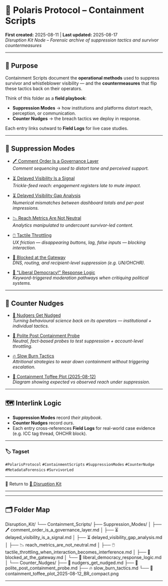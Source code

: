 # 🧨 Polaris Protocol – Containment Scripts  
**First created:** 2025-08-11 | **Last updated:** 2025-08-17  
*Disruption Kit Node – Forensic archive of suppression tactics and survivor countermeasures*  

---

## 📌 Purpose  
Containment Scripts document the **operational methods** used to suppress survivor and whistleblower visibility — and the **countermeasures** that flip these tactics back on their operators.  

Think of this folder as a **field playbook**:  
- **Suppression Modes** → how institutions and platforms distort reach, perception, or communication.  
- **Counter Nudges** → the breach tactics we deploy in response.  

Each entry links outward to **Field Logs** for live case studies.  

---

## 📂 Suppression Modes  

- [🖊️ Comment Order Is a Governance Layer](./🖊️_comment_order_is_a_governance_layer.md)  
  *Comment sequencing used to distort tone and perceived support.*  

- [⏳ Delayed Visibility Is a Signal](./⏳_delayed_visibility_is_a_signal.md)  
  *Trickle-feed reach: engagement registers late to mute impact.*  

- [⏳ Delayed Visibility Gap Analysis](./⏳_delayed_visibility_gap_analysis.md)  
  *Numerical mismatches between dashboard totals and per-post impressions.*  

- [📉 Reach Metrics Are Not Neutral](./📉_reach_metrics_are_not_neutral.md)  
  *Analytics manipulated to undercount survivor-led content.*  

- [🖱️ Tactile Throttling](./🖱️_tactile_throttling_when_interaction_becomes_interference.md)  
  *UX friction — disappearing buttons, lag, false inputs — blocking interaction.*  

- [🚫 Blocked at the Gateway](./🚫_blocked_at_the_gateway.md)  
  *DNS, routing, and recipient-level suppression (e.g. UN/OHCHR).*  

- [📄 "Liberal Democracy!" Response Logic](./📄_liberal_democracy_response_logic.md)  
  *Keyword-triggered moderation pathways when critiquing political systems.*  

---

## 📂 Counter Nudges  

- [🧨 Nudgers Get Nudged](./🧨_nudgers_get_nudged.md)  
  *Turning behavioural science back on its operators — institutional + individual tactics.*  

- [🧨 Polite Post Containment Probe](./🧨_polite_post_containment_probe.md)  
  *Neutral, fact-based probes to test suppression + account-level throttling.*  

- [🔥 Slow Burn Tactics](./🔥_slow_burn_tactics.md)  
  *Attritional strategies to wear down containment without triggering escalation.*  

- [🍬 Containment Toffee Plot (2025-08-12)](./🍬_containment_toffee_plot_2025-08-12_BR_compact.png)  
  *Diagram showing expected vs observed reach under suppression.*  

---

## 🗺️ Interlink Logic  
- **Suppression Modes** record *their playbook*.  
- **Counter Nudges** record *ours*.  
- Each entry cross-references **Field Logs** for real-world case evidence (e.g. ICC tag thread, OHCHR block).  

---

### 🏷️ Tagset  
`#PolarisProtocol` `#ContainmentScripts` `#SuppressionModes` `#CounterNudge` `#MetadataForensics` `#SurvivorLed`  

---

🔗 Return to [📁 Disruption Kit](../README.md)  

---

---

## 🗂️ Folder Map  

Disruption_Kit/
└── Containment_Scripts/
├── Suppression_Modes/
│ ├── 🖊️ comment_order_is_a_governance_layer.md
│ ├── ⏳ delayed_visibility_is_a_signal.md
│ ├── ⏳ delayed_visibility_gap_analysis.md
│ ├── 📉 reach_metrics_are_not_neutral.md
│ ├── 🖱️ tactile_throttling_when_interaction_becomes_interference.md
│ ├── 🚫 blocked_at_the_gateway.md
│ └── 📄 liberal_democracy_response_logic.md
│
└── Counter_Nudges/
├── 🧨 nudgers_get_nudged.md
├── 🧨 polite_post_containment_probe.md
├── 🔥 slow_burn_tactics.md
└── 🍬 containment_toffee_plot_2025-08-12_BR_compact.png

---
